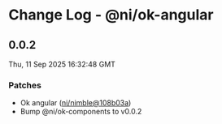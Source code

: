 # Change Log - @ni/ok-angular

<!-- This log was last generated on Thu, 11 Sep 2025 16:32:48 GMT and should not be manually modified. -->

<!-- Start content -->

## 0.0.2

Thu, 11 Sep 2025 16:32:48 GMT

### Patches

- Ok angular ([ni/nimble@108b03a](https://github.com/ni/nimble/commit/108b03a39520fe996e920c83989a57d2fe0aad41))
- Bump @ni/ok-components to v0.0.2
